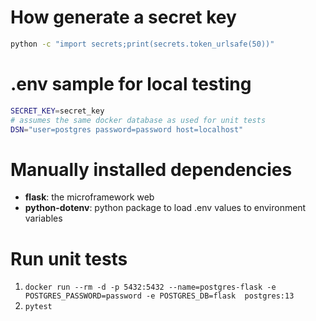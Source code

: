 # How generate a secret key

```bash
python -c "import secrets;print(secrets.token_urlsafe(50))"
```

# .env sample for local testing

```bash
SECRET_KEY=secret_key
# assumes the same docker database as used for unit tests
DSN="user=postgres password=password host=localhost"
```

# Manually installed dependencies

* <b>flask</b>: the microframework web
* <b>python-dotenv</b>: python package to load .env values to environment variables

# Run unit tests

1. `docker run --rm -d -p 5432:5432 --name=postgres-flask -e POSTGRES_PASSWORD=password -e POSTGRES_DB=flask  postgres:13`
1. `pytest`
